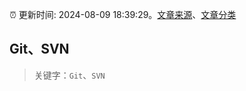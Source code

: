 :alarm_clock: 更新时间: 2024-08-09 18:39:29。[文章来源](/README.md)、[文章分类](/TAGS.md)

## Git、SVN


> 关键字：`Git`、`SVN`




